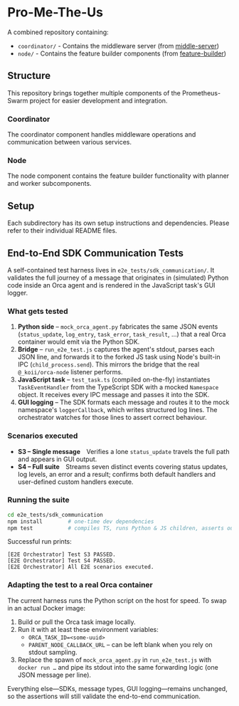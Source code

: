 # Pro-Me-The-Us

A combined repository containing:

- `coordinator/` - Contains the middleware server (from [middle-server](https://github.com/Prometheus-Swarm/middle-server))
- `node/` - Contains the feature builder components (from [feature-builder](https://github.com/Prometheus-Swarm/feature-builder))

## Structure

This repository brings together multiple components of the Prometheus-Swarm project for easier development and integration.

### Coordinator

The coordinator component handles middleware operations and communication between various services.

### Node

The node component contains the feature builder functionality with planner and worker subcomponents.

## Setup

Each subdirectory has its own setup instructions and dependencies. Please refer to their individual README files.

## End-to-End SDK Communication Tests

A self-contained test harness lives in `e2e_tests/sdk_communication/`.  It validates the full journey of a message that originates in (simulated) Python code inside an Orca agent and is rendered in the JavaScript task's GUI logger.

### What gets tested
1. **Python side** – `mock_orca_agent.py` fabricates the same JSON events (`status_update`, `log_entry`, `task_error`, `task_result`, …) that a real Orca container would emit via the Python SDK.
2. **Bridge** – `run_e2e_test.js` captures the agent's stdout, parses each JSON line, and forwards it to the forked JS task using Node's built-in IPC (`child_process.send`).  This mirrors the bridge that the real `@_koii/orca-node` listener performs.
3. **JavaScript task** – `test_task.ts` (compiled on-the-fly) instantiates `TaskEventHandler` from the TypeScript SDK with a mocked `Namespace` object.  It receives every IPC message and passes it into the SDK.
4. **GUI logging** – The SDK formats each message and routes it to the mock namespace's `loggerCallback`, which writes structured log lines.  The orchestrator watches for those lines to assert correct behaviour.

### Scenarios executed
* **S3 – Single message** Verifies a lone `status_update` travels the full path and appears in GUI output.
* **S4 – Full suite** Streams seven distinct events covering status updates, log levels, an error and a result; confirms both default handlers and user-defined custom handlers execute.

### Running the suite
```bash
cd e2e_tests/sdk_communication
npm install        # one-time dev dependencies
npm test           # compiles TS, runs Python & JS children, asserts output
```
Successful run prints:
```
[E2E Orchestrator] Test S3 PASSED.
[E2E Orchestrator] Test S4 PASSED.
[E2E Orchestrator] All E2E scenarios executed.
```

### Adapting the test to a real Orca container
The current harness runs the Python script on the host for speed.  To swap in an actual Docker image:
1. Build or pull the Orca task image locally.
2. Run it with at least these environment variables:
   * `ORCA_TASK_ID=<some-uuid>`
   * `PARENT_NODE_CALLBACK_URL` – can be left blank when you rely on stdout sampling.
3. Replace the spawn of `mock_orca_agent.py` in `run_e2e_test.js` with `docker run …` and pipe its stdout into the same forwarding logic (one JSON message per line).

Everything else—SDKs, message types, GUI logging—remains unchanged, so the assertions will still validate the end-to-end communication. 